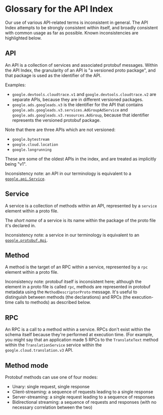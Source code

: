 # Glossary for the API Index

Our use of various API-related terms is inconsistent in general. The
API Index attempts to be strongly consistent within itself, and
broadly consistent with common usage as far as possible.
Known inconsistencies are highlighted below.

## API

An API is a collection of services and associated protobuf messages.
Within the API Index, the granularity of an API is "a versioned
proto package", and that package is used as the identifier of the
API.

Examples:

- `google.devtools.cloudtrace.v1` and
`google.devtools.cloudtrace.v2` are separate APIs, because they are
in different versioned packages.
- `google.ads.googleads.v3` is the identifier for the API that
contains `google.ads.googleads.v3.services.AdGroupAdService` and
`google.ads.googleads.v3.resources.AdGroup`, because that identifier
represents the versioned protobuf package.

Note that there are three APIs which are not versioned:

- `google.bytestream`
- `google.cloud.location`
- `google.longrunning`

These are some of the oldest APIs in the index, and are treated as
implicitly being "v1".

Inconsistency note: an API in our terminology is equivalent to a
[`google.api.Service`](https://github.com/googleapis/googleapis/blob/master/google/api/service.proto).

## Service

A service is a collection of methods within an API, represented by a
`service` element within a proto file.

The *short name* of a service is its name within the package of the
proto file it's declared in.

Inconsistency note: a service in our terminology is equivalent to an
[`google.protobuf.Api`](https://github.com/protocolbuffers/protobuf/blob/master/src/google/protobuf/api.proto).

## Method

A method is the target of an RPC within a service, represented by a
`rpc` element within a proto file.

Inconsistency note: protobuf itself is inconsistent here; although
the element in a proto file is called `rpc`, methods are represented
in protobuf metadata using the `MethodDescriptorProto` message. It's
useful to distinguish between methods (the declarations) and RPCs
(the execution-time calls to methods) as described below.

## RPC

An RPC is a call to a method within a service. RPCs don't exist
within the schema itself because they're performed at execution
time. (For example, you might say that an application made 5 RPCs
to the `TranslateText` method within the `TranslationService`
service within the `google.cloud.translation.v3` API.

## Method mode

Protobuf methods can use one of four modes:

- Unary: single request, single response
- Client-streaming: a sequence of requests leading to a single response
- Server-streaming: a single request leading to a sequence of responses
- Bidirectional streaming: a sequence of requests and responses (with no necessary correlation between the two)
